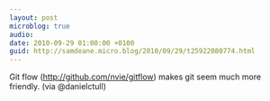 ```yaml
---
layout: post
microblog: true
audio: 
date: 2010-09-29 01:00:00 +0100
guid: http://samdeane.micro.blog/2010/09/29/t25922080774.html
---
```

Git flow (http://github.com/nvie/gitflow) makes git seem much more friendly. (via @danielctull)

